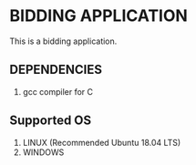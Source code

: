 # BIDDING APPLICATION

This is a bidding application.

## DEPENDENCIES

1. gcc compiler for C

## Supported OS

1. LINUX (Recommended Ubuntu 18.04 LTS)
2. WINDOWS